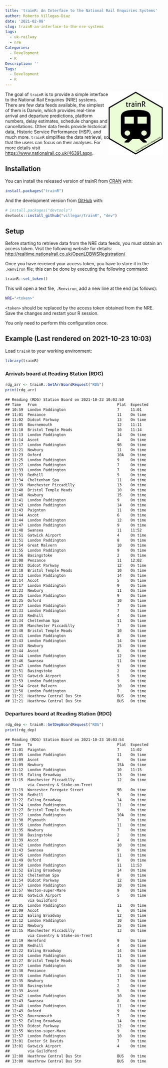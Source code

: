 ```yaml
---
title: 'trainR: An Interface to the National Rail Enquiries Systems'
author: Roberto Villegas-Diaz
date: '2021-02-08'
slug: trainR-an-interface-to-the-nre-systems
tags:
  - uk-railway
  - nre
Categories:
  - Development
  - R
Description: ''
Tags:
  - Development
  - R
---
```


<img src="https://raw.githubusercontent.com/villegar/trainR/main/inst/images/logo.png" alt="logo" align="right" height=200px/>

The goal of `trainR` is to provide a simple interface to the 
National Rail Enquiries (NRE) systems. There are few data feeds 
available, the simplest of them is Darwin, which provides real-time 
arrival and departure predictions, platform numbers, delay estimates, 
schedule changes and cancellations. Other data feeds provide historical 
data, Historic Service Performance (HSP), and much more. `trainR` 
simplifies the data retrieval, so that the users can focus on their 
analyses. For more details visit 
https://www.nationalrail.co.uk/46391.aspx.

## Installation

You can install the released version of trainR from [CRAN](https://CRAN.R-project.org) with:

``` r
install.packages("trainR")
```

And the development version from [GitHub](https://github.com/) with:

``` r
# install.packages("devtools")
devtools::install_github("villegar/trainR", "dev")
```

## Setup
Before starting to retrieve data from the NRE data feeds, you must obtain an access token. 
Visit the following website for details: http://realtime.nationalrail.co.uk/OpenLDBWSRegistration/

Once you have received your access token, you have to store it in the `.Renviron` file; this can be 
done by executing the following command:


```r
trainR::set_token()
```

This will open a text file, `.Renviron`, add a new line at the end (as follows):

```bash
NRE="<token>"
```

`<token>` should be replaced by the access token obtained from the NRE. Save the changes and restart 
your R session.

You only need to perform this configuration once.

## Example (Last rendered on 2021-10-23 10:03)

Load `trainR` to your working environment:

```r
library(trainR)
```

### Arrivals board at Reading Station (RDG)


```r
rdg_arr <- trainR::GetArrBoardRequest("RDG")
print(rdg_arr)
```

```
## Reading (RDG) Station Board on 2021-10-23 10:03:50
## Time   From                                    Plat  Expected
## 10:59  London Paddington                       7     11:01
## 11:01  Penzance                                11    On time
## 11:02  Didcot Parkway                          13    On time
## 11:05  Bournemouth                             12    11:11
## 11:10  Bristol Temple Meads                    10    11:14
## 11:13  London Paddington                       14    On time
## 11:14  Ascot                                   4     On time
## 11:17  London Paddington                       9B    On time
## 11:21  Newbury                                 11    On time
## 11:23  Oxford                                  10A   On time
## 11:25  London Paddington                       9     On time
## 11:27  London Paddington                       7     On time
## 11:33  London Paddington                       7     On time
## 11:33  Redhill                                 5     On time
## 11:34  Cheltenham Spa                          11    On time
## 11:39  Manchester Piccadilly                   13    On time
## 11:40  Bristol Temple Meads                    10    On time
## 11:40  Newbury                                 15    On time
## 11:41  London Paddington                       9     On time
## 11:43  London Paddington                       14    On time
## 11:43  Paignton                                11    On time
## 11:44  Ascot                                   6     On time
## 11:44  London Paddington                       12    On time
## 11:47  London Paddington                       9     On time
## 11:48  Swansea                                 11    11:52
## 11:51  Gatwick Airport                         4     On time
## 11:51  London Paddington                       8     On time
## 11:54  Great Malvern                           10    On time
## 11:55  London Paddington                       9     On time
## 11:56  Basingstoke                             2     On time
## 12:00  Penzance                                11    12:02
## 12:03  Didcot Parkway                          12    On time
## 12:10  Bristol Temple Meads                    10    On time
## 12:13  London Paddington                       14    On time
## 12:14  Ascot                                   5     On time
## 12:17  London Paddington                       9     On time
## 12:23  Newbury                                 11    On time
## 12:25  London Paddington                       9     On time
## 12:25  Oxford                                  10    On time
## 12:27  London Paddington                       7     On time
## 12:33  London Paddington                       7     On time
## 12:33  Redhill                                 4     On time
## 12:34  Cheltenham Spa                          11    On time
## 12:39  Manchester Piccadilly                   7     On time
## 12:40  Bristol Temple Meads                    10    On time
## 12:41  London Paddington                       8     On time
## 12:43  London Paddington                       14    On time
## 12:43  Newbury                                 15    On time
## 12:44  Ascot                                   6     On time
## 12:44  London Paddington                       12    On time
## 12:46  Swansea                                 11    On time
## 12:47  London Paddington                       9     On time
## 12:51  Basingstoke                             2     On time
## 12:51  Gatwick Airport                         5     On time
## 12:53  London Paddington                       9     On time
## 12:54  Great Malvern                           10    On time
## 12:58  London Paddington                       7     On time
## 11:21  Heathrow Central Bus Stn                BUS   On time
## 12:21  Heathrow Central Bus Stn                BUS   On time
```

### Departures board at Reading Station (RDG)


```r
rdg_dep <- trainR::GetDepBoardRequest("RDG")
print(rdg_dep)
```

```
## Reading (RDG) Station Board on 2021-10-23 10:03:54
## Time   To                                      Plat  Expected
## 11:01  Paignton                                7     11:02
## 11:05  London Paddington                       11    On time
## 11:09  Ascot                                   6     On time
## 11:09  Newbury                                 15A   On time
## 11:12  London Paddington                       10    11:15
## 11:15  Ealing Broadway                         13    On time
## 11:15  Manchester Piccadilly                   12    On time
##        via Coventry & Stoke-on-Trent           
## 11:19  Worcester Foregate Street               9B    On time
## 11:20  Redhill                                 5     On time
## 11:22  Ealing Broadway                         14    On time
## 11:24  London Paddington                       11    On time
## 11:27  Bristol Temple Meads                    9     On time
## 11:27  London Paddington                       10A   On time
## 11:30  Plymouth                                7     On time
## 11:35  London Paddington                       11    On time
## 11:35  Newbury                                 7     On time
## 11:38  Basingstoke                             2     On time
## 11:39  Ascot                                   4     On time
## 11:42  London Paddington                       10    On time
## 11:43  Swansea                                 9     On time
## 11:45  London Paddington                       11    On time
## 11:49  Oxford                                  9     On time
## 11:50  London Paddington                       11    11:53
## 11:52  Ealing Broadway                         14    On time
## 11:53  Cheltenham Spa                          8     On time
## 11:54  Didcot Parkway                          12    On time
## 11:57  London Paddington                       10    On time
## 11:57  Weston-super-Mare                       9     On time
## 12:01  Gatwick Airport                         5     On time
##        via Guildford                           
## 12:05  London Paddington                       11    On time
## 12:09  Ascot                                   6     On time
## 12:12  Ealing Broadway                         12    On time
## 12:12  London Paddington                       10    On time
## 12:12  Newbury                                 15    On time
## 12:15  Manchester Piccadilly                   13    On time
##        via Coventry & Stoke-on-Trent           
## 12:19  Hereford                                9     On time
## 12:20  Redhill                                 4     On time
## 12:22  Ealing Broadway                         14    On time
## 12:24  London Paddington                       11    On time
## 12:27  Bristol Temple Meads                    9     On time
## 12:27  London Paddington                       10    On time
## 12:30  Penzance                                7     On time
## 12:35  London Paddington                       11    On time
## 12:35  Newbury                                 7     On time
## 12:38  Basingstoke                             2     On time
## 12:39  Ascot                                   5     On time
## 12:42  London Paddington                       10    On time
## 12:43  Swansea                                 8     On time
## 12:48  London Paddington                       11    On time
## 12:49  Oxford                                  9     On time
## 12:52  Bournemouth                             7     On time
## 12:52  Ealing Broadway                         14    On time
## 12:53  Didcot Parkway                          12    On time
## 12:55  Weston-super-Mare                       9     On time
## 12:57  London Paddington                       10    On time
## 13:01  Exeter St Davids                        7     On time
## 13:01  Gatwick Airport                         4     On time
##        via Guildford                           
## 12:00  Heathrow Central Bus Stn                BUS   On time
## 13:00  Heathrow Central Bus Stn                BUS   On time
```
